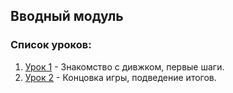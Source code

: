 ## Вводный модуль

### Список уроков:
1. [Урок 1](https://github.com/IT-Compot/Introduction-modules/tree/main/python/lesson-1) - Знакомство с дивжком, первые шаги.
2. [Урок 2](https://github.com/IT-Compot/Introduction-modules/tree/main/python/lesson-2) - Концовка игры, подведение итогов.
